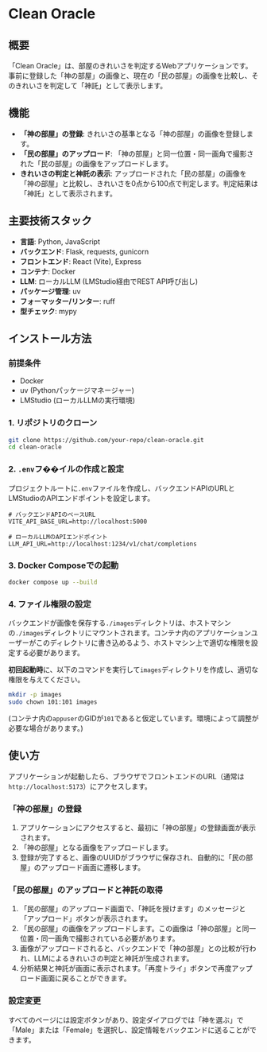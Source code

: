 # Clean Oracle

## 概要
「Clean Oracle」は、部屋のきれいさを判定するWebアプリケーションです。事前に登録した「神の部屋」の画像と、現在の「民の部屋」の画像を比較し、そのきれいさを判定して「神託」として表示します。

## 機能
- **「神の部屋」の登録**: きれいさの基準となる「神の部屋」の画像を登録します。
- **「民の部屋」のアップロード**: 「神の部屋」と同一位置・同一画角で撮影された「民の部屋」の画像をアップロードします。
- **きれいさの判定と神託の表示**: アップロードされた「民の部屋」の画像を「神の部屋」と比較し、きれいさを0点から100点で判定します。判定結果は「神託」として表示されます。

## 主要技術スタック
- **言語**: Python, JavaScript
- **バックエンド**: Flask, requests, gunicorn
- **フロントエンド**: React (Vite), Express
- **コンテナ**: Docker
- **LLM**: ローカルLLM (LMStudio経由でREST API呼び出し)
- **パッケージ管理**: uv
- **フォーマッター/リンター**: ruff
- **型チェック**: mypy

## インストール方法

### 前提条件
- Docker
- uv (Pythonパッケージマネージャー)
- LMStudio (ローカルLLMの実行環境)

### 1. リポジトリのクローン
```bash
git clone https://github.com/your-repo/clean-oracle.git
cd clean-oracle
```

### 2. `.env`フ��イルの作成と設定
プロジェクトルートに`.env`ファイルを作成し、バックエンドAPIのURLとLMStudioのAPIエンドポイントを設定します。

```.env
# バックエンドAPIのベースURL
VITE_API_BASE_URL=http://localhost:5000

# ローカルLLMのAPIエンドポイント
LLM_API_URL=http://localhost:1234/v1/chat/completions
```

### 3. Docker Composeでの起動
```bash
docker compose up --build
```

### 4. ファイル権限の設定
バックエンドが画像を保存する`./images`ディレクトリは、ホストマシンの`./images`ディレクトリにマウントされます。コンテナ内のアプリケーションユーザーがこのディレクトリに書き込めるよう、ホストマシン上で適切な権限を設定する必要があります。

**初回起動時**に、以下のコマンドを実行して`images`ディレクトリを作成し、適切な権限を与えてください。

```bash
mkdir -p images
sudo chown 101:101 images
```
(コンテナ内の`appuser`のGIDが`101`であると仮定しています。環境によって調整が必要な場合があります。)

## 使い方

アプリケーションが起動したら、ブラウザでフロントエンドのURL（通常は`http://localhost:5173`）にアクセスします。

### 「神の部屋」の登録
1. アプリケーションにアクセスすると、最初に「神の部屋」の登録画面が表示されます。
2. 「神の部屋」となる画像をアップロードします。
3. 登録が完了すると、画像のUUIDがブラウザに保存され、自動的に「民の部屋」のアップロード画面に遷移します。

### 「民の部屋」のアップロードと神託の取得
1. 「民の部屋」のアップロード画面で、「神託を授けます」のメッセージと「アップロード」ボタンが表示されます。
2. 「民の部屋」の画像をアップロードします。この画像は「神の部屋」と同一位置・同一画角で撮影されている必要があります。
3. 画像がアップロードされると、バックエンドで「神の部屋」との比較が行われ、LLMによるきれいさの判定と神託が生成されます。
4. 分析結果と神託が画面に表示されます。「再度トライ」ボタンで再度アップロード画面に戻ることができます。

### 設定変更
すべてのページには設定ボタンがあり、設定ダイアログでは「神を選ぶ」で「Male」または「Female」を選択し、設定情報をバックエンドに送ることができます。

